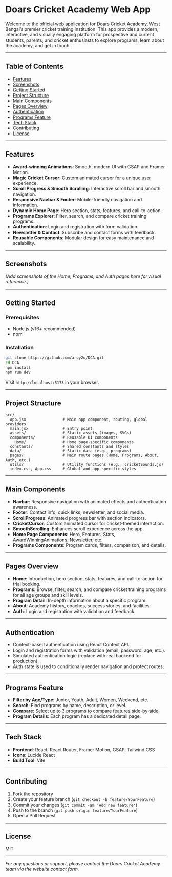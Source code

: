 # Doars Cricket Academy Web App

Welcome to the official web application for Doars Cricket Academy, West Bengal’s premier cricket training institution. This app provides a modern, interactive, and visually engaging platform for prospective and current students, parents, and cricket enthusiasts to explore programs, learn about the academy, and get in touch.

---

## Table of Contents

- [Features](#features)
- [Screenshots](#screenshots)
- [Getting Started](#getting-started)
- [Project Structure](#project-structure)
- [Main Components](#main-components)
- [Pages Overview](#pages-overview)
- [Authentication](#authentication)
- [Programs Feature](#programs-feature)
- [Tech Stack](#tech-stack)
- [Contributing](#contributing)
- [License](#license)

---

## Features

- **Award-winning Animations**: Smooth, modern UI with GSAP and Framer Motion.
- **Magic Cricket Cursor**: Custom animated cursor for a unique user experience.
- **Scroll Progress & Smooth Scrolling**: Interactive scroll bar and smooth navigation.
- **Responsive Navbar & Footer**: Mobile-friendly navigation and information.
- **Dynamic Home Page**: Hero section, stats, features, and call-to-action.
- **Programs Explorer**: Filter, search, and compare cricket training programs.
- **Authentication**: Login and registration with form validation.
- **Newsletter & Contact**: Subscribe and contact forms with feedback.
- **Reusable Components**: Modular design for easy maintenance and scalability.

---

## Screenshots

*(Add screenshots of the Home, Programs, and Auth pages here for visual reference.)*

---

## Getting Started

### Prerequisites

- Node.js (v16+ recommended)
- npm

### Installation

```bash
git clone https://github.com/aroy2o/DCA.git
cd DCA
npm install
npm run dev
```

Visit `http://localhost:5173` in your browser.

---

## Project Structure

```
src/
  App.jsx                # Main app component, routing, global providers
  main.jsx               # Entry point
  assets/                # Static assets (images, SVGs)
  components/            # Reusable UI components
    Home/                # Home page-specific components
  constants/             # Shared constants and styles
  data/                  # Static data (e.g., programs)
  pages/                 # Main route pages (Home, Programs, About, Auth, etc.)
  utils/                 # Utility functions (e.g., cricketSounds.js)
  index.css, App.css     # Global and app-specific styles
```

---

## Main Components

- **Navbar**: Responsive navigation with animated effects and authentication awareness.
- **Footer**: Contact info, quick links, newsletter, and social media.
- **ScrollProgress**: Animated progress bar with section indicators.
- **CricketCursor**: Custom animated cursor for cricket-themed interaction.
- **SmoothScrolling**: Enhances scroll experience across the app.
- **Home Page Components**: Hero, Features, Stats, AwardWinningAnimations, Newsletter, etc.
- **Programs Components**: Program cards, filters, comparison, and details.

---

## Pages Overview

- **Home**: Introduction, hero section, stats, features, and call-to-action for trial booking.
- **Programs**: Browse, filter, search, and compare cricket training programs for all age groups and skill levels.
- **Program Detail**: In-depth information about a specific program.
- **About**: Academy history, coaches, success stories, and facilities.
- **Auth**: Login and registration with validation and feedback.

---

## Authentication

- Context-based authentication using React Context API.
- Login and registration forms with validation (email, password, age, etc.).
- Simulated authentication logic (replace with real backend for production).
- Auth state is used to conditionally render navigation and protect routes.

---

## Programs Feature

- **Filter by Age/Type**: Junior, Youth, Adult, Women, Weekend, etc.
- **Search**: Find programs by name, description, or level.
- **Compare**: Select up to 3 programs to compare features side-by-side.
- **Program Details**: Each program has a dedicated detail page.

---

## Tech Stack

- **Frontend**: React, React Router, Framer Motion, GSAP, Tailwind CSS
- **Icons**: Lucide React
- **Build Tool**: Vite

---

## Contributing

1. Fork the repository
2. Create your feature branch (`git checkout -b feature/YourFeature`)
3. Commit your changes (`git commit -am 'Add new feature'`)
4. Push to the branch (`git push origin feature/YourFeature`)
5. Open a Pull Request

---

## License

MIT

---

*For any questions or support, please contact the Doars Cricket Academy team via the website contact form.*

